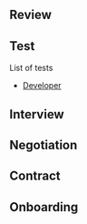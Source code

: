 ## Review
## Test

List of tests
- [Developer](./tests/developer.md)

## Interview
## Negotiation
## Contract
## Onboarding